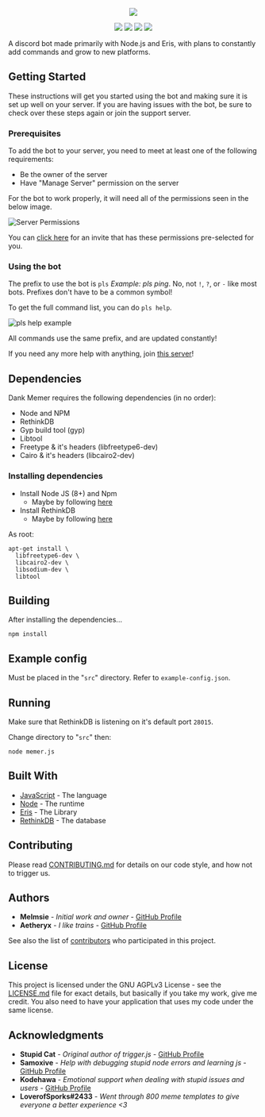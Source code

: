 <p align="center">
<a title="memes" href=""><img src="https://cdn.discordapp.com/attachments/340306589036838922/340320643830644736/Dankbg.jpg"></a>
</p>
<p align="center">
  <a title="Travis" href="https://travis-ci.org/melmsie/Dank-Memer"><img src="https://travis-ci.org/melmsie/Dank-Memer.svg?branch=master"></a>
  <a title="BotVersion" href="https://github.com/melmsie/Dank-Memer/releases"><img src="https://img.shields.io/github/release/melmsie/Dank-Memer.svg"></a> 
  <a title="Version" href=""><img src="https://img.shields.io/badge/node.js-8.2.1-brightgreen.svg"></a>
  <a title="Codacy Badge" href="https://www.codacy.com?utm_source=github.com&amp;utm_medium=referral&amp;utm_content=melmsie/Dank-Memer&amp;utm_campaign=Badge_Grade"><img src="https://api.codacy.com/project/badge/Grade/83c15be03279409c9ac3ab3979cb3d23"></a>
</p>

A discord bot made primarily with Node.js and Eris, with plans to constantly add commands and grow to new platforms.

## Getting Started

These instructions will get you started using the bot and making sure it is set up well on your server. If you are having issues with the bot, be sure to check over these steps again or join the support server.

### Prerequisites

To add the bot to your server, you need to meet at least one of the following requirements:

* Be the owner of the server
* Have "Manage Server" permission on the server

For the bot to work properly, it will need all of the permissions seen in the below image.

![Server Permissions](http://i.imgur.com/9fkAFyN.png "Permissions Needed")

You can [click here](https://goo.gl/ktrEbN) for an invite that has these permissions pre-selected for you.

### Using the bot

The prefix to use the bot is `pls` *Example: pls ping*. No, not `!`, `?`, or `-` like most bots. Prefixes don't have to be a common symbol!

To get the full command list, you can do `pls help`.

![pls help example](http://i.imgur.com/nMcOsHM.gif "Help me Melmsiwan-Kenobi, you're my only hope!")

All commands use the same prefix, and are updated constantly!

If you need any more help with anything, join [this server](https://discord.gg/3GNMJBG)!

## Dependencies

Dank Memer requires the following dependencies (in no order):

- Node and NPM
- RethinkDB
- Gyp build tool (gyp)
- Libtool
- Freetype & it's headers (libfreetype6-dev)
- Cairo & it's headers (libcairo2-dev)

### Installing dependencies

- Install Node JS (8+) and Npm
    - Maybe by following [here](https://nodejs.org/en/download/package-manager/)
- Install RethinkDB
    - Maybe by following [here](https://www.rethinkdb.com/docs/install/ubuntu/)

As root:

```
apt-get install \
  libfreetype6-dev \
  libcairo2-dev \
  libsodium-dev \
  libtool
```

## Building

After installing the dependencies...

`npm install`

## Example config

Must be placed in the "`src`" directory.
Refer to `example-config.json`.

## Running

Make sure that RethinkDB is listening on it's default port `28015`.

Change directory to "`src`" then:

`node memer.js`

## Built With

* [JavaScript](https://developer.mozilla.org/en-US/docs/Web/JavaScript) - The language
* [Node](https://nodejs.org/en/) - The runtime
* [Eris](https://abal.moe/Eris) - The Library
* [RethinkDB](https://www.rethinkdb.com) - The database

## Contributing

Please read [CONTRIBUTING.md](https://gist.github.com/melmsie/8bc44dbcbb7781a45ba1fbabbd617f1b) for details on our code style, and how not to trigger us.

## Authors

* **Melmsie** - *Initial work and owner* - [GitHub Profile](https://github.com/melmsie)
* **Aetheryx** - *I like trains* - [GitHub Profile](https://github.com/Aetheryx)

See also the list of [contributors](https://github.com/melmsie/Dank-Memer/contributors) who participated in this project.

## License

This project is licensed under the GNU AGPLv3 License - see the [LICENSE.md](LICENSE.md) file for exact details, but basically if you take my work, give me credit. You also need to have your application that uses my code under the same license.

## Acknowledgments

* **Stupid Cat** - *Original author of trigger.js* - [GitHub Profile](https://github.com/Ratismal)
* **Samoxive** - *Help with debugging stupid node errors and learning js* - [GitHub Profile](https://github.com/Samoxive)
* **Kodehawa** - *Emotional support when dealing with stupid issues and users* - [GitHub Profile](https://github.com/Kodehawa)
* **LoverofSporks#2433** - *Went through 800 meme templates to give everyone a better experience <3* 
